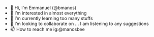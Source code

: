 - 👋 Hi, I’m Emmanuel (@bmanos)
- 👀 I’m interested in almost everything
- 🌱 I’m currently learning too many stuffs
- 💞️ I’m looking to collaborate on ... I am listening to any suggestions
- 📫 How to reach me ig:@manosbee

<!---
bmanos/bmanos is a ✨ special ✨ repository because its `README.md` (this file) appears on your GitHub profile.
You can click the Preview link to take a look at your changes.
--->
